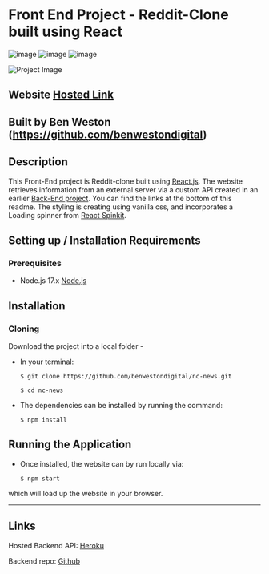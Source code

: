 # Front End Project - Reddit-Clone built using React

![image](https://img.shields.io/badge/React-20232A?style=for-the-badge&logo=react&logoColor=61DAFB)
![image](https://img.shields.io/badge/React_Router-CA4245?style=for-the-badge&logo=react-router&logoColor=white)
![image](https://img.shields.io/badge/Netlify-00C7B7?style=for-the-badge&logo=netlify&logoColor=white)

![Project Image](https://i.imgur.com/JMthaEI.png)

## Website [Hosted Link](https://reddit-clone-project.netlify.app/)

## Built by Ben Weston (https://github.com/benwestondigital)

## Description

This Front-End project is Reddit-clone built using [React.js](https://reactjs.org/). The website retrieves information from an external server via a custom API created in an earlier [Back-End project](https://github.com/benwestondigital/reddit-clone-project).  You can find the links at the bottom of this readme. The styling is creating using vanilla css, and incorporates a Loading spinner from [React Spinkit](https://github.com/KyleAMathews/react-spinkit).


## Setting up / Installation Requirements

### Prerequisites

- Node.js 17.x [Node.js](https://nodejs.org/en/)

## Installation

### Cloning

Download the project into a local folder -

- In your terminal:

    `$ git clone https://github.com/benwestondigital/nc-news.git`

    `$ cd nc-news`

- The dependencies can be installed by running the command:

    `$ npm install`

## Running the Application

- Once installed, the website can by run locally via:

    `$ npm start`

which will load up the website in your browser.

---

## Links

Hosted Backend API: [Heroku](https://ben-reddit-project.herokuapp.com/api)

Backend repo: [Github](https://github.com/benwestondigital/reddit-clone-project)
